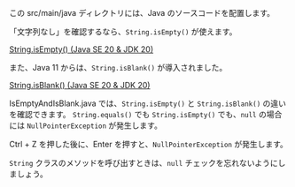 この src/main/java ディレクトリには、Java のソースコードを配置します。


「文字列なし」を確認するなら、`String.isEmpty()` が使えます。

[String.isEmpty\(\) \(Java SE 20 & JDK 20\)](https://docs.oracle.com/javase/jp/20/docs/api/java.base/java/lang/String.html#isEmpty())

また、Java 11 からは、`String.isBlank()` が導入されました。

[String.isBlank\(\) \(Java SE 20 & JDK 20\)](https://docs.oracle.com/javase/jp/20/docs/api/java.base/java/lang/String.html#isBlank())

IsEmptyAndIsBlank.java では、`String.isEmpty()` と `String.isBlank()` の違いを確認できます。
`String.equals()` でも `String.isEmpty()` でも、`null` の場合には `NullPointerException` が発生します。

Ctrl + Z を押した後に、Enter を押すと、`NullPointerException` が発生します。

`String` クラスのメソッドを呼び出すときは、`null` チェックを忘れないようにしましょう。




